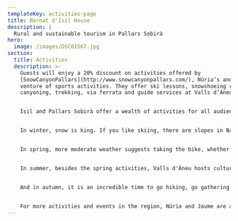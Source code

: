 ```yaml
---
templateKey: activities-page
title: Bernat d'Isil House
description: |
  Rural and sustainable tourism in Pallars Sobirà
hero:
  image: /images/DSC01567.jpg
section:
  title: Activities
  description: >-
    Guests will enjoy a 20% discount on activities offered by
    [SnowCanyonPallars](http://www.snowcanyonpallars.com/), Núria’s and Jaume’s
    venture of sports activities. They offer ski lessons, snowshoeing routes,
    canyoning, trekking, via ferrata and guide services at Valls d’Àneu.


    Isil and Pallars Sobirà offer a wealth of activities for all audiences, from sports to leisure, culture and gastronomy.


    In winter, snow is king. If you like skiing, there are slopes in Baqueira-Beret (17min to the car park of La Peülla), Espot-Esquí, Port-Ainé and Tavascan. If you are looking for cross-country skiing, there is Tavascan, Virós-Vall Ferrera and Pla de Beret. The region also offers the opportunity to do different routes with snow rackets. And the options for ski mountaineering routes are endless.


    In spring, more moderate weather suggests taking the bike, whether it is the road or the mountain bike. Àneu and Pallars Valleys offer spectacular itineraries. This is also a great moment in the year to start engaging in water activities as exciting as canyoning or rafting.


    In summer, besides the spring activities, Valls d'Àneu hosts cultural festivals Esbaiola't, Dansàneu, Esterri d'Àneu Beer Fair, Festival of Ancient Music of the Pyrenees, descents of fallas in Isil, Valencia d'Àneu and Alós, festivals every weekend and several fairs among others.


    And in autumn, it is an incredible time to go hiking, go gathering mushrooms or listen to the deer’s roar and contemplate the beautiful natural spectacle of the forest and its colors.


    For more activities and events in the region, Núria and Jaume are at your disposal to inform you about the latest. You can also stay up to date by browsing the [Tourism of the Valls d'Àneu](https://www.turismevallsdaneu.com) website.
---
```

